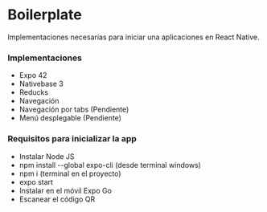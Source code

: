 # Boilerplate #
Implementaciones necesarias para iniciar una aplicaciones en React Native.

### Implementaciones ###

* Expo 42
* Nativebase 3
* Reducks
* Navegación
* Navegación por tabs (Pendiente)
* Menú desplegable (Pendiente)

### Requisitos para inicializar la app ###

- Instalar Node JS
- npm install --global expo-cli (desde terminal windows)
- npm i (terminal en el  proyecto)
- expo start
- Instalar en el móvil Expo Go
- Escanear el código QR